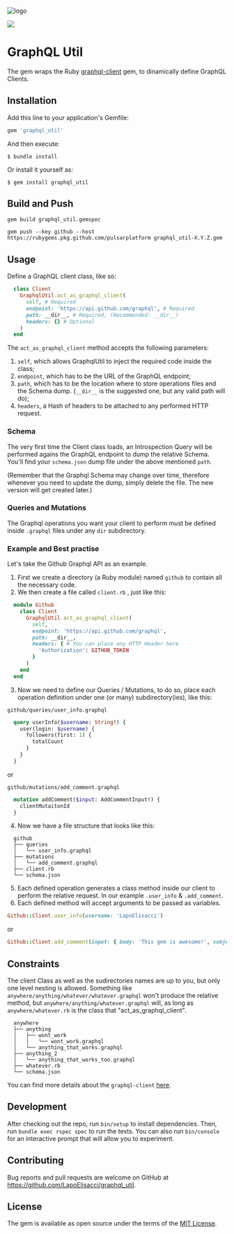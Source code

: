 ![logo](https://user-images.githubusercontent.com/50866745/138700181-01b54097-b19c-4655-b032-237c1a77a1fb.png)

![](https://img.shields.io/badge/Ruby-CC342D?style=for-the-badge&logo=ruby&logoColor=white)
# GraphQL Util

The gem wraps the Ruby [graphql-client](https://github.com/github/graphql-client) gem, to dinamically define GraphQL Clients.

## Installation

Add this line to your application's Gemfile:

```ruby
gem 'graphql_util'
```

And then execute:

    $ bundle install

Or install it yourself as:

    $ gem install graphql_util

## Build and Push

```Shell
gem build graphql_util.gemspec 
```

```Shell
gem push --key github --host https://rubygems.pkg.github.com/pulsarplatform graphql_util-X.Y.Z.gem 
```

## Usage

Define a GraphQL client class, like so:

```Ruby
  class Client
    GraphqlUtil.act_as_graphql_client(
      self, # Required
      endpoint: 'https://api.github.com/graphql', # Required
      path: __dir__, # Required, (Recommended: __dir__)
      headers: {} # Optional
    )
  end
```

The `act_as_graphql_client` method accepts the following parameters:

1. `self`, which allows GraphqlUtil to inject the required code inside the class;
2. `endpoint`, which has to be the URL of the GraphQL endpoint;
3. `path`, which has to be the location where to store operations files and the Schema dump. (`__dir__` is the suggested one, but any valid path will do);
4. `headers`, a Hash of headers to be attached to any performed HTTP request.

### Schema

The very first time the Client class loads, an Introspection Query will be performed agains the GraphQL endpoint to dump the relative Schema.
You'll find your `schema.json` dump file under the above mentioned `path`.

(Remember that the Graphql Schema may change over time, therefore whenever you need to update the dump, simply delete the file. The new version will get created later.)

### Queries and Mutations

The Graphql operations you want your client to perform must be defined inside `.graphql` files under any `dir` subdirectory.

### Example and Best practise

Let's take the Github Graphql API as an example.

1. First we create a directory (a Ruby module) named `github` to contain all the necessary code.
2. We then create a file called `client.rb` , just like this:

```Ruby
  module Github
    class Client
      GraphqlUtil.act_as_graphql_client(
        self,
        endpoint: 'https://api.github.com/graphql',
        path: __dir__,
        headers: { # You can place any HTTP Header here
          'Authorization': GITHUB_TOKEN
        }
      )
    end
  end
```

3. Now we need to define our Queries / Mutations, to do so, place each operation definition under one (or many) subdirectory(ies), like this:

`github/queries/user_info.graphql`
```GraphQL
  query userInfo($username: String!) {
    user(login: $username) {
      followers(first: 1) {
        totalCount
      }
    }
  }
```

or

`github/mutations/add_comment.graphql`
```GraphQL
  mutation addComment($input: AddCommentInput!) {
    clientMutaitonId
  }
```

4. Now we have a file structure that looks like this:

```Code
  github
  ├── queries
  │   └── user_info.graphql
  ├── mutations
  │   └── add_comment.graphql
  ├── client.rb
  └── schema.json
```

5. Each defined operation generates a class method inside our client to perform the relative request. In our example `.user_info` & `.add_comment`.
6. Each defined method will accept arguments to be passed as variables.

```Ruby
Github::Client.user_info(username: 'LapoElisacci')
```

or

```Ruby
Github::Client.add_comment(input: { body: 'This gem is awesome!', subjectId: '12345678' })
```

## Constraints

The client Class as well as the sudirectories names are up to you, but only one level nesting is allowed.
Something like `anywhere/anything/whatever/whatever.graphql` won't produce the relative method, but `anywhere/anything/whatever.graphql` will, as long as `anywhere/whatever.rb` is the class that "act_as_graphql_client".

```Code
  anywhere
  ├── anything
  │   ├── wont_work
  │   │   └── wont_work.graphql
  │   └── anything_that_works.graphql
  ├── anything_2
  │   └── anything_that_works_too.graphql
  ├── whatever.rb
  └── schema.json
```

You can find more details about the `graphql-client` [here](https://github.com/github/graphql-client).

## Development

After checking out the repo, run `bin/setup` to install dependencies. Then, run `bundle exec rspec spec` to run the tests. You can also run `bin/console` for an interactive prompt that will allow you to experiment.

## Contributing

Bug reports and pull requests are welcome on GitHub at https://github.com/LapoElisacci/graphql_util.

## License

The gem is available as open source under the terms of the [MIT License](https://opensource.org/licenses/MIT).
